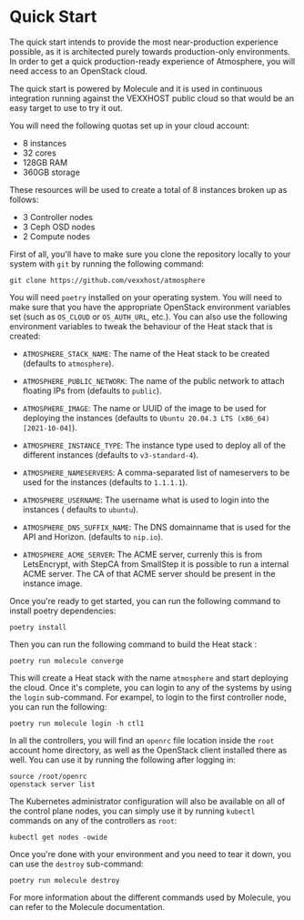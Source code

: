 # Quick Start

The quick start intends to provide the most near-production experience possible,
as it is architected purely towards production-only environments. In order to
get a quick production-ready experience of Atmosphere, you will need access to
an OpenStack cloud.

The quick start is powered by Molecule and it is used in continuous integration
running against the VEXXHOST public cloud so that would be an easy target to
use to try it out.

You will need the following quotas set up in your cloud account:

* 8 instances
* 32 cores
* 128GB RAM
* 360GB storage

These resources will be used to create a total of 8 instances broken up as
follows:

* 3 Controller nodes
* 3 Ceph OSD nodes
* 2 Compute nodes

First of all, you'll have to make sure you clone the repository locally to your
system with `git` by running the following command:

```shell
git clone https://github.com/vexxhost/atmosphere
```

You will need `poetry` installed on your operating system.  You will need to make
sure that you have the appropriate OpenStack environment variables set (such
as `OS_CLOUD` or `OS_AUTH_URL`, etc.).  You can also use the following
environment variables to tweak the behaviour of the Heat stack that is created:

* `ATMOSPHERE_STACK_NAME`: The name of the Heat stack to be created (defaults to
  `atmosphere`).

* `ATMOSPHERE_PUBLIC_NETWORK`: The name of the public network to attach floating
  IPs from (defaults to `public`).

* `ATMOSPHERE_IMAGE`: The name or UUID of the image to be used for deploying the
  instances (defaults to `Ubuntu 20.04.3 LTS (x86_64) [2021-10-04]`).

* `ATMOSPHERE_INSTANCE_TYPE`: The instance type used to deploy all of the
  different instances (defaults to `v3-standard-4`).

* `ATMOSPHERE_NAMESERVERS`: A comma-separated list of nameservers to be used for
  the instances (defaults to `1.1.1.1`).

* `ATMOSPHERE_USERNAME`: The username what is used to login into the instances (
  defaults to `ubuntu`).

* `ATMOSPHERE_DNS_SUFFIX_NAME`: The DNS domainname that is used for the API and
  Horizon. (defaults to `nip.io`).

* `ATMOSPHERE_ACME_SERVER`: The ACME server, currenly this is from LetsEncrypt,
  with StepCA from SmallStep it is possible to run a internal ACME server.
  The CA of that ACME server should be present in the instance image.

Once you're ready to get started, you can run the following command to install 
poetry dependencies:

```shell
poetry install
```

Then you can run the following command to build the Heat stack :

```shell
poetry run molecule converge
```

This will create a Heat stack with the name `atmosphere` and start deploying
the cloud.  Once it's complete, you can login to any of the systems by using
the `login` sub-command.  For exampel, to login to the first controller node,
you can run the following:

```shell
poetry run molecule login -h ctl1
```

In all the controllers, you will find an `openrc` file location inside the
`root` account home directory, as well as the OpenStack client installed there
as well.  You can use it by running the following after logging in:

```shell
source /root/openrc
openstack server list
```

The Kubernetes administrator configuration will also be available on all of the
control plane nodes, you can simply use it by running `kubectl` commands on
any of the controllers as `root`:

```shell
kubectl get nodes -owide
```

Once you're done with your environment and you need to tear it down, you can
use the `destroy` sub-command:

```shell
poetry run molecule destroy
```

For more information about the different commands used by Molecule, you can
refer to the Molecule documentation.
